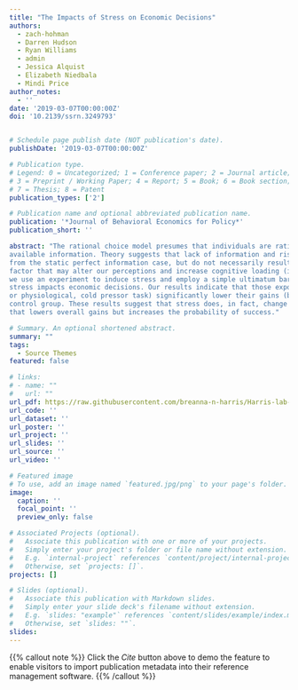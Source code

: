 ```yaml
---
title: "The Impacts of Stress on Economic Decisions"
authors:
  - zach-hohman
  - Darren Hudson
  - Ryan Williams
  - admin
  - Jessica Alquist
  - Elizabeth Niedbala
  - Mindi Price
author_notes:
  - ''
date: '2019-03-07T00:00:00Z'
doi: '10.2139/ssrn.3249793'


# Schedule page publish date (NOT publication's date).
publishDate: '2019-03-07T00:00:00Z'

# Publication type.
# Legend: 0 = Uncategorized; 1 = Conference paper; 2 = Journal article;
# 3 = Preprint / Working Paper; 4 = Report; 5 = Book; 6 = Book section;
# 7 = Thesis; 8 = Patent
publication_types: ['2']

# Publication name and optional abbreviated publication name.
publication: '*Journal of Behavioral Economics for Policy*'
publication_short: ''

abstract: "The rational choice model presumes that individuals are rational and make optimizing decisions based on
available information. Theory suggests that lack of information and risk (and risk perceptions) can alter decisions
from the static perfect information case, but do not necessarily result in irrational decisions. Stress is another
factor that may alter our perceptions and increase cognitive loading (increase the cost) of decision-making. Here,
we use an experiment to induce stress and employ a simple ultimatum bargaining game to determine whether
stress impacts economic decisions. Our results indicate that those exposed to stress (psychological, uncertainty
or physiological, cold pressor task) significantly lower their gains (become less aggressive in bidding) than the
control group. These results suggest that stress does, in fact, change behavior and leads to “hedging” behavior
that lowers overall gains but increases the probability of success."

# Summary. An optional shortened abstract.
summary: ""
tags:
  - Source Themes
featured: false

# links:
# - name: ""
#   url: ""
url_pdf: https://raw.githubusercontent.com/breanna-n-harris/Harris-lab-website/499f7ae6609d3504abcaf1eddf776f1e5a757bdd/content/publication/Hudson_etal_2019_Econ_stress_UG/Hudson_etal_2019_Econ_stress_UG.pdf
url_code: ''
url_dataset: ''
url_poster: ''
url_project: ''
url_slides: ''
url_source: ''
url_video: ''

# Featured image
# To use, add an image named `featured.jpg/png` to your page's folder.
image:
  caption: ''
  focal_point: ''
  preview_only: false

# Associated Projects (optional).
#   Associate this publication with one or more of your projects.
#   Simply enter your project's folder or file name without extension.
#   E.g. `internal-project` references `content/project/internal-project/index.md`.
#   Otherwise, set `projects: []`.
projects: []

# Slides (optional).
#   Associate this publication with Markdown slides.
#   Simply enter your slide deck's filename without extension.
#   E.g. `slides: "example"` references `content/slides/example/index.md`.
#   Otherwise, set `slides: ""`.
slides:
---
```


{{% callout note %}}
Click the _Cite_ button above to demo the feature to enable visitors to import publication metadata into their reference management software.
{{% /callout %}}
